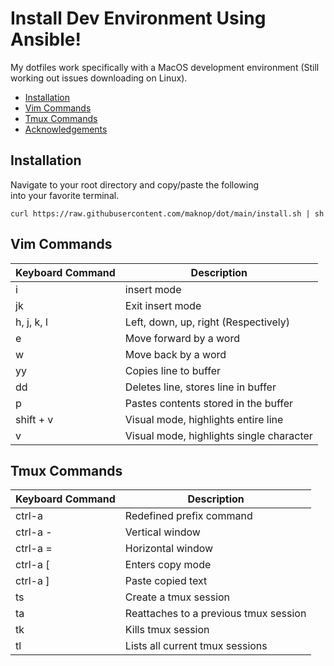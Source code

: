 # Install Dev Environment Using Ansible!

My dotfiles work specifically with a MacOS  development environment
(Still working out issues downloading on Linux).

- [Installation](https://github.com/maknop/ansible-dot#installation)
- [Vim Commands](https://github.com/maknop/ansible-dot#vim-commands)
- [Tmux Commands](https://github.com/maknop/ansible-dot#tmux-commands)
- [Acknowledgements](https://github.com/maknop/ansible-dot#acknowledgements)

## Installation
Navigate to your root directory and copy/paste the following  
into your favorite terminal.
```
curl https://raw.githubusercontent.com/maknop/dot/main/install.sh | sh
```

## Vim Commands
| Keyboard Command | Description                               |  
|------------------|-------------------------------------------|  
| i                | insert mode                               |  
| jk               | Exit insert mode                          |  
| h, j, k, l       | Left, down, up, right (Respectively)      |  
| e                | Move forward by a word                    |  
| w                | Move back by a word                       |  
| yy               | Copies line to buffer                     |  
| dd               | Deletes line, stores line in buffer       |  
| p                | Pastes contents stored in the buffer      |  
| shift + v        | Visual mode, highlights entire line       |  
| v                | Visual mode, highlights single character  |  

## Tmux Commands
| Keyboard Command | Description                               |  
|------------------|-------------------------------------------|  
| ctrl-a           | Redefined prefix command                  |  
| ctrl-a -         | Vertical window                           |  
| ctrl-a =         | Horizontal window                         |  
| ctrl-a \[         | Enters copy mode                          |  
| ctrl-a ]         | Paste copied text                         |
| ts <name>        | Create a tmux session                     |  
| ta <name>        | Reattaches to a previous tmux session     |  
| tk <name>        | Kills tmux session                        |  
| tl               | Lists all current tmux sessions           |  
